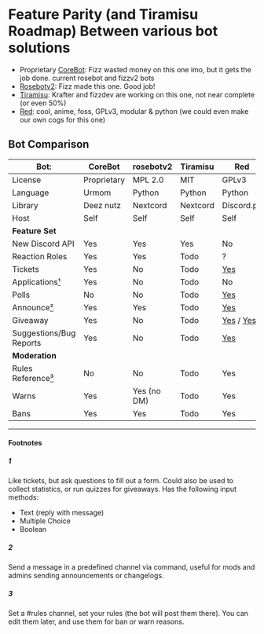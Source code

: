 # Feature Parity (and Tiramisu Roadmap) Between various bot solutions
* Proprietary [CoreBot](https://corebot.dev/): Fizz wasted money on this one imo, but it gets the job done. current rosebot and fizzv2 bots
* [Rosebotv2](https://github.com/fizzrepo/rosebot): Fizz made this one. Good job!
* [Tiramisu](https://github.com/RoseSMP/Tiramisu): Krafter and fizzdev are working on this one, not near complete (or even 50%)
* [Red](https://github.com/Cog-Creators/Red-DiscordBot): cool, anime, foss, GPLv3, modular & python (we could even make our own cogs for this one)

## Bot Comparison

| Bot:      | **CoreBot**     | **rosebotv2** | **Tiramisu** | **Red** |
| --------- | --------------- | ------------- | ------------ | ------- |
| License   | Proprietary     | MPL 2.0       | MIT          | GPLv3   |
| Language  | Urmom           | Python        | Python       | Python  |
| Library   | Deez nutz       | Nextcord      | Nextcord  | Discord.py |
| Host      | Self            | Self          | Self         | Self    |
| **Feature Set** |           |               |              |         |
| New Discord API | Yes       | Yes           | Yes          | No      |
| Reaction Roles | Yes        | Yes           | Todo         | ?       |
| Tickets   | Yes             | No            | Todo         | [Yes](https://github.com/NeuroAssassin/Toxic-Cogs/tree/master/reacticket) |
| Applications[¹](#1)| Yes    | No            | Todo         | No      |
| Polls     | No              | No            | Todo         | [Yes](https://github.com/flapjax/FlapJack-Cogs/tree/red-v3-rewrites/msgvote) |
| Announce[²](#2)| Yes        | Yes           | Todo         | [Yes](https://github.com/Obi-Wan3/OB13-Cogs/tree/main/announcements) |
| Giveaway  | Yes             | No            | Todo         | [Yes](https://github.com/flaree/flare-cogs/tree/master/giveaways) / [Yes](https://github.com/Redjumpman/Jumper-Plugins/tree/V3/raffle) |
| Suggestions/Bug Reports | Yes | No          | Todo         | [Yes](https://github.com/flapjax/FlapJack-Cogs/tree/red-v3-rewrites/msgvote) |
| **Moderation** |            |               |              |         |
| Rules Reference[³](#3) | No | No            | Todo         | Yes     |
| Warns     | Yes             | Yes (no DM)   | Todo         | Yes     |
| Bans      | Yes             | Yes           | Todo         | Yes     |

<!--
TODO.md todo:
 - add links to red docs & cogs
 - check for red's feature set
-->

----------

#### Footnotes
##### 1 
Like tickets, but ask questions to fill out a form. Could also be used to collect statistics, or run quizzes for giveaways. Has the following input methods:
 - Text (reply with message)
 - Multiple Choice
 - Boolean
##### 2
Send a message in a predefined channel via command, useful for mods and admins sending announcements or changelogs.
##### 3
Set a #rules channel, set your rules (the bot will post them there). You can edit them later, and use them for ban or warn reasons.